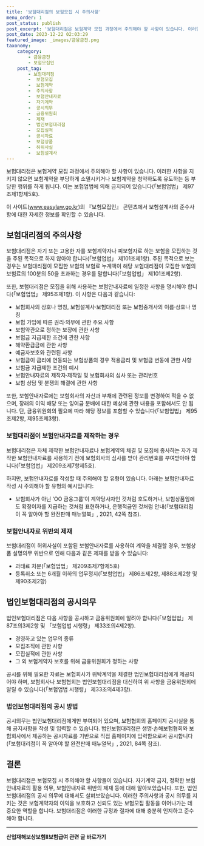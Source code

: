 ```yaml
---
title: '보험대리점의 보험모집 시 주의사항'
menu_order: 1
post_status: publish
post_excerpt: '보험대리점은 보험계약 모집 과정에서 주의해야 할 사항이 있습니다. 이러한 사항을 지키지 않으면 보험계약을 부당하게 소멸시키거나 보험계약을 청약하도록 유도하는 등 부당한 행위를 하게 됩니다. 이는 보험업법에 의해 금지되어 있습니다  보험업법  제97조제1항제5호 .'
post_date: 2023-12-22 02:03:29
featured_image: _images/금융금전.png
taxonomy:
    category:
        - 금융금전
        - 보험모집인
    post_tag:
        - 보험대리점
        -  보험모집
        -  보험계약
        -  주의사항
        -  보험안내자료
        -  자기계약
        -  공시의무
        -  금융위원회
        -  제재
        -  법인보험대리점
        -  모집실적
        -  공시자료
        -  보험상품
        -  허위사실
        -  보험설계사
---
```



보험대리점은 보험계약 모집 과정에서 주의해야 할 사항이 있습니다. 이러한 사항을 지키지 않으면 보험계약을 부당하게 소멸시키거나 보험계약을 청약하도록 유도하는 등 부당한 행위를 하게 됩니다. 이는 보험업법에 의해 금지되어 있습니다(「보험업법」 제97조제1항제5호).

이 사이트(www.easylaw.go.kr)의 『보험모집인』 콘텐츠에서 보험설계사의 준수사항에 대한 자세한 정보를 확인할 수 있습니다.

## 보험대리점의 주의사항

보험대리점은 자기 또는 고용한 자를 보험계약자나 피보험자로 하는 보험을 모집하는 것을 주된 목적으로 하지 않아야 합니다(「보험업법」 제101조제1항). 주된 목적으로 보는 경우는 보험대리점이 모집한 보험의 보험료 누계액이 해당 보험대리점이 모집한 보험의 보험료의 100분의 50을 초과하는 경우를 말합니다(「보험업법」 제101조제2항).

또한, 보험대리점은 모집을 위해 사용하는 보험안내자료에 일정한 사항을 명시해야 합니다(「보험업법」 제95조제1항). 이 사항은 다음과 같습니다:
- 보험회사의 상호나 명칭, 보험설계사·보험대리점 또는 보험중개사의 이름·상호나 명칭
- 보험 가입에 따른 권리·의무에 관한 주요 사항
- 보험약관으로 정하는 보장에 관한 사항
- 보험금 지급제한 조건에 관한 사항
- 해약환급금에 관한 사항
- 예금자보호와 관련된 사항
- 보험금이 금리에 연동되는 보험상품의 경우 적용금리 및 보험금 변동에 관한 사항
- 보험금 지급제한 조건의 예시
- 보험안내자료의 제작자·제작일 및 보험회사의 심사 또는 관리번호
- 보험 상담 및 분쟁의 해결에 관한 사항

또한, 보험안내자료에는 보험회사의 자산과 부채에 관련된 정보를 변경하여 적을 수 없으며, 장래의 이익 배당 또는 잉여금 분배에 대한 예상에 관한 내용을 포함해서도 안 됩니다. 단, 금융위원회의 필요에 따라 해당 정보를 포함할 수 있습니다(「보험업법」 제95조제2항, 제95조제3항).

### 보험대리점이 보험안내자료를 제작하는 경우

보험대리점은 자체 제작한 보험안내자료나 보험계약의 체결 및 모집에 종사하는 자가 제작한 보험안내자료를 사용하기 전에 보험회사의 심사를 받아 관리번호를 부여받아야 합니다(「보험업법」 제209조제7항제5호).

하지만, 보험안내자료를 작성할 때 주의해야 할 유형이 있습니다. 아래는 보험안내자료 작성 시 주의해야 할 유형의 예시입니다:
- 보험회사가 아닌 ‘OO 금융그룹’이 계약당사자인 것처럼 호도하거나, 보험상품임에도 확정이자를 지급하는 것처럼 표현하거나, 은행적금인 것처럼 안내(「보험대리점이 꼭 알아야 할 완전판매 매뉴얼북」, 2021, 42쪽 참조).

### 보험안내자료 위반의 제재

보험대리점이 허위사실이 포함된 보험안내자료를 사용하여 계약을 체결할 경우, 보험상품 설명의무 위반으로 인해 다음과 같은 제재를 받을 수 있습니다:
- 과태료 처분(「보험업법」 제209조제7항제5호)
- 등록취소 또는 6개월 이하의 업무정지(「보험업법」 제86조제2항, 제88조제2항 및 제90조제2항)

## 법인보험대리점의 공시의무

법인보험대리점은 다음 사항을 공시하고 금융위원회에 알려야 합니다(「보험업법」 제87조의3제2항 및 「보험업법 시행령」 제33조의4제2항).
- 경영하고 있는 업무의 종류
- 모집조직에 관한 사항
- 모집실적에 관한 사항
- 그 외 보험계약자 보호를 위해 금융위원회가 정하는 사항

공시를 위해 필요한 자료는 보험회사가 위탁계약을 체결한 법인보험대리점에게 제공되어야 하며, 보험회사나 보험협회는 법인보험대리점을 대신하여 위 사항을 금융위원회에 알릴 수 있습니다(「보험업법 시행령」 제33조의4제3항).

### 법인보험대리점의 공시 방법

공시의무는 법인보험대리점에게만 부여되어 있으며, 보험협회의 홈페이지 공시실을 통해 공지사항을 작성 및 입력할 수 있습니다. 법인보험대리점은 생명·손해보험협회와 보험회사에서 제공하는 공시자료를 기반으로 직접 홈페이지에 입력함으로써 공시합니다(「보험대리점이 꼭 알아야 할 완전판매 매뉴얼북」, 2021, 84쪽 참조).

## 결론

보험대리점은 보험모집 시 주의해야 할 사항들이 있습니다. 자기계약 금지, 정확한 보험안내자료의 활용 의무, 보험안내자료 위반의 제재 등에 대해 알아보았습니다. 또한, 법인보험대리점의 공시 의무에 대해서도 살펴보았습니다. 이러한 주의사항과 공시 의무를 지키는 것은 보험계약자의 이익을 보호하고 신뢰도 있는 보험모집 활동을 이어나가는 데 중요한 역할을 합니다. 보험대리점은 이러한 규정과 절차에 대해 충분히 인지하고 준수해야 합니다.
<!-- wp:separator -->
<hr class="wp-block-separator has-alpha-channel-opacity"/>
<!-- /wp:separator -->

<!-- wp:group {"backgroundColor":"base","layout":{"type":"constrained"}} -->
<div class="wp-block-group has-base-background-color has-background"><!-- wp:paragraph {"align":"center","fontSize":"medium"} -->
<p class="has-text-align-center has-large-font-size"><strong>산업재해보상보험Ⅱ보험급여 관련 글 바로가기</strong></p>
<!-- /wp:paragraph -->


<!-- wp:latest-posts
{"categories":[{"id":10872,"count":19,"description":"","link":"https://uknowlaw.com/category/%ec%82%b0%ec%97%85%ec%9e%ac%ed%95%b4%eb%b3%b4%ec%83%81%eb%b3%b4%ed%97%98%e2%85%b1%eb%b3%b4%ed%97%98%ea%b8%89%ec%97%ac/","name":"산업재해보상보험Ⅱ보험급여","slug":"산업재해보상보험Ⅱ보험급여","taxonomy":"category","parent":0,"meta":[],"_links":{"self":[{"href":"https://uknowlaw.com/wp-json/wp/v2/categories/10872"}],"collection":[{"href":"https://uknowlaw.com/wp-json/wp/v2/categories"}],"about":[{"href":"https://uknowlaw.com/wp-json/wp/v2/taxonomies/category"}],"wp:post_type":[{"href":"https://uknowlaw.com/wp-json/wp/v2/posts?categories=10872"}],"curies":[{"name":"wp","href":"https://api.w.org/{rel}","templated":true}]}}],"postsToShow":100,"excerptLength":28,"postLayout":"grid","columns":2,"featuredImageAlign":"left","featuredImageSizeSlug":"large","fontSize":"small"} /--></div>
<!-- /wp:group -->